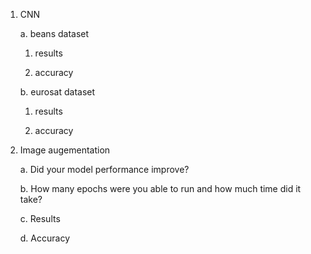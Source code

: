 1. CNN
   
    a. beans dataset
   
   1. results
      
   2. accuracy
   
   b. eurosat dataset
   
   1. results
      
   2. accuracy

2. Image augementation
   
    a. Did your model performance improve?
   
    b. How many epochs were you able to run and how much time did it take?
    
    c. Results
   
    d. Accuracy